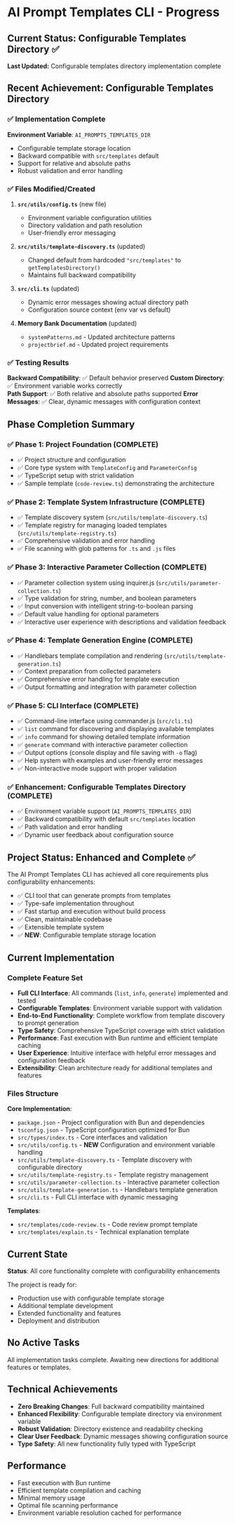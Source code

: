 # AI Prompt Templates CLI - Progress

## Current Status: **Configurable Templates Directory** ✅

**Last Updated:** Configurable templates directory implementation complete

## Recent Achievement: Configurable Templates Directory

### ✅ Implementation Complete

**Environment Variable**: `AI_PROMPTS_TEMPLATES_DIR`

- Configurable template storage location
- Backward compatible with `src/templates` default
- Support for relative and absolute paths
- Robust validation and error handling

### ✅ Files Modified/Created

1. **`src/utils/config.ts`** (new file)

   - Environment variable configuration utilities
   - Directory validation and path resolution
   - User-friendly error messaging

2. **`src/utils/template-discovery.ts`** (updated)

   - Changed default from hardcoded `"src/templates"` to `getTemplatesDirectory()`
   - Maintains full backward compatibility

3. **`src/cli.ts`** (updated)

   - Dynamic error messages showing actual directory path
   - Configuration source context (env var vs default)

4. **Memory Bank Documentation** (updated)
   - `systemPatterns.md` - Updated architecture patterns
   - `projectbrief.md` - Updated project requirements

### ✅ Testing Results

**Backward Compatibility**: ✅ Default behavior preserved
**Custom Directory**: ✅ Environment variable works correctly  
**Path Support**: ✅ Both relative and absolute paths supported
**Error Messages**: ✅ Clear, dynamic messages with configuration context

## Phase Completion Summary

### ✅ Phase 1: Project Foundation (COMPLETE)

- ✅ Project structure and configuration
- ✅ Core type system with `TemplateConfig` and `ParameterConfig`
- ✅ TypeScript setup with strict validation
- ✅ Sample template (`code-review.ts`) demonstrating the architecture

### ✅ Phase 2: Template System Infrastructure (COMPLETE)

- ✅ Template discovery system (`src/utils/template-discovery.ts`)
- ✅ Template registry for managing loaded templates (`src/utils/template-registry.ts`)
- ✅ Comprehensive validation and error handling
- ✅ File scanning with glob patterns for `.ts` and `.js` files

### ✅ Phase 3: Interactive Parameter Collection (COMPLETE)

- ✅ Parameter collection system using inquirer.js (`src/utils/parameter-collection.ts`)
- ✅ Type validation for string, number, and boolean parameters
- ✅ Input conversion with intelligent string-to-boolean parsing
- ✅ Default value handling for optional parameters
- ✅ Interactive user experience with descriptions and validation feedback

### ✅ Phase 4: Template Generation Engine (COMPLETE)

- ✅ Handlebars template compilation and rendering (`src/utils/template-generation.ts`)
- ✅ Context preparation from collected parameters
- ✅ Comprehensive error handling for template execution
- ✅ Output formatting and integration with parameter collection

### ✅ Phase 5: CLI Interface (COMPLETE)

- ✅ Command-line interface using commander.js (`src/cli.ts`)
- ✅ `list` command for discovering and displaying available templates
- ✅ `info` command for showing detailed template information
- ✅ `generate` command with interactive parameter collection
- ✅ Output options (console display and file saving with `-o` flag)
- ✅ Help system with examples and user-friendly error messages
- ✅ Non-interactive mode support with proper validation

### ✅ Enhancement: Configurable Templates Directory (COMPLETE)

- ✅ Environment variable support (`AI_PROMPTS_TEMPLATES_DIR`)
- ✅ Backward compatibility with default `src/templates` location
- ✅ Path validation and error handling
- ✅ Dynamic user feedback about configuration source

## Project Status: Enhanced and Complete ✅

The AI Prompt Templates CLI has achieved all core requirements plus configurability enhancements:

- ✅ CLI tool that can generate prompts from templates
- ✅ Type-safe implementation throughout
- ✅ Fast startup and execution without build process
- ✅ Clean, maintainable codebase
- ✅ Extensible template system
- ✅ **NEW**: Configurable template storage location

## Current Implementation

### Complete Feature Set

- **Full CLI Interface**: All commands (`list`, `info`, `generate`) implemented and tested
- **Configurable Templates**: Environment variable support with validation
- **End-to-End Functionality**: Complete workflow from template discovery to prompt generation
- **Type Safety**: Comprehensive TypeScript coverage with strict validation
- **Performance**: Fast execution with Bun runtime and efficient template caching
- **User Experience**: Intuitive interface with helpful error messages and configuration feedback
- **Extensibility**: Clean architecture ready for additional templates and features

### Files Structure

**Core Implementation**:

- `package.json` - Project configuration with Bun and dependencies
- `tsconfig.json` - TypeScript configuration optimized for Bun
- `src/types/index.ts` - Core interfaces and validation
- `src/utils/config.ts` - **NEW** Configuration and environment variable handling
- `src/utils/template-discovery.ts` - Template discovery with configurable directory
- `src/utils/template-registry.ts` - Template registry management
- `src/utils/parameter-collection.ts` - Interactive parameter collection
- `src/utils/template-generation.ts` - Handlebars template generation
- `src/cli.ts` - Full CLI interface with dynamic messaging

**Templates**:

- `src/templates/code-review.ts` - Code review prompt template
- `src/templates/explain.ts` - Technical explanation template

## Current State

**Status**: All core functionality complete with configurability enhancements

The project is ready for:

- Production use with configurable template storage
- Additional template development
- Extended functionality and features
- Deployment and distribution

## No Active Tasks

All implementation tasks complete. Awaiting new directions for additional features or templates.

## Technical Achievements

- **Zero Breaking Changes**: Full backward compatibility maintained
- **Enhanced Flexibility**: Configurable template directory via environment variable
- **Robust Validation**: Directory existence and readability checking
- **Clear User Feedback**: Dynamic messages showing configuration source
- **Type Safety**: All new functionality fully typed with TypeScript

## Performance

- Fast execution with Bun runtime
- Efficient template compilation and caching
- Minimal memory usage
- Optimal file scanning performance
- Environment variable resolution cached for performance

